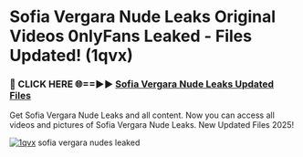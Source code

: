 # Sofia Vergara Nude Leaks Original Videos 0nlyFans Leaked - Files Updated! (1qvx)

<h3>🔴 CLICK HERE 🌐==►► <a href="https://tinyurl.com/yrmya6cz" rel="nofollow">Sofia Vergara Nude Leaks Updated Files</a></h3>

Get Sofia Vergara Nude Leaks and all content. Now you can access all videos and pictures of Sofia Vergara Nude Leaks. New Updated Files 2025!

[![1qvx](https://i.imgur.com/FMdXYCs.gif)](https://tinyurl.com/yrmya6cz)
sofia vergara nudes leaked
